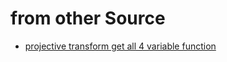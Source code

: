 # from other Source
- [projective transform get all 4 variable function](https://math.stackexchange.com/questions/494238/how-to-compute-homography-matrix-h-from-corresponding-points-2d-2d-planar-homog)
